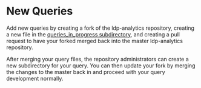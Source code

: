 # New Queries

Add new queries by creating a fork of the ldp-analytics repository, creating a new file in the [queries\_in\_progress subdirectory](queries\_in\_progress/), and creating a pull request to have your forked merged back into the master ldp-analytics repository.

After merging your query files, the repository administrators can create a new subdirectory for your query. You can then update your fork by merging the changes to the master back in and proceed with your query development normally.